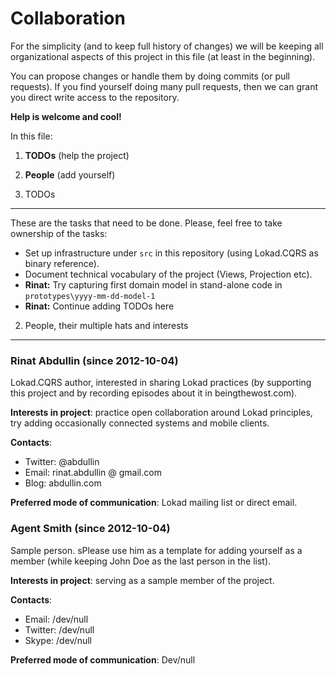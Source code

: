 Collaboration
=============

For the simplicity (and to keep full history of changes) we will be keeping all organizational aspects of this project in this file (at least in the beginning).

You can propose changes or handle them by doing commits (or pull requests). If you find yourself doing many pull requests, then we can grant you direct write access to the repository.

**Help is welcome and cool!**

In this file:

1. **TODOs** (help the project)
2. **People** (add yourself)


1. TODOs
----

These are the tasks that need to be done. Please, feel free to take ownership of the tasks:


* Set up infrastructure under `src` in this repository (using Lokad.CQRS as binary reference).
* Document technical vocabulary of the project (Views, Projection etc).
* **Rinat:** Try capturing first domain model in stand-alone code in `prototypes\yyyy-mm-dd-model-1` 
* **Rinat:** Continue adding TODOs here



2. People, their multiple hats and interests
----------------------------------------

### Rinat Abdullin (since 2012-10-04)

Lokad.CQRS author, interested in sharing Lokad practices (by supporting this project and by recording episodes about it in beingthewost.com). 

**Interests in project**: practice open collaboration around Lokad principles, try adding occasionally connected systems and mobile clients.

**Contacts**:

* Twitter: @abdullin
* Email: rinat.abdullin @ gmail.com
* Blog: abdullin.com


**Preferred mode of communication**: Lokad mailing list or direct email.



### Agent Smith (since 2012-10-04)

Sample person. sPlease use him as a template for adding yourself as a member (while keeping John Doe as the last person in the list).

**Interests in project**: serving as a sample member of the project.

**Contacts**:

* Email: /dev/null
* Twitter: /dev/null
* Skype: /dev/null

**Preferred mode of communication**: Dev/null